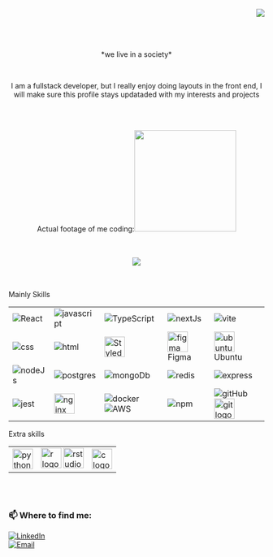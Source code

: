 <br>
<div align="right">
    <a href="https://visitorbadge.io/status?path=https%3A%2F%2Fgithub.com%2Ftheomelgar">
        <img src="https://api.visitorbadge.io/api/visitors?path=https%3A%2F%2Fgithub.com%2Ftheomelgar&label=monkey%20lovers&labelColor=%23ff8a65&countColor=%23f47373&style=plastic&labelStyle=upper" />
    </a>
</div>
<br>
<br>
<br>
<p align="center">*we live in a society*</p>
<br>
<p align="center">I am a fullstack developer, but I really enjoy doing layouts in the front end, I will make sure this profile stays updataded with my interests and projects</p>
<br/>
<br/>
<p align="center"> 
 Actual footage of me coding:<img src="https://media.tenor.com/kSiC-0wGr4kAAAAd/monkey-technology.gif" width="200">
</p>
<br>
<br>

<div align="center">
  <img src="https://github-readme-stats.vercel.app/api/top-langs/?username=theomelgar&langs_count=4&theme=gotham&layout=compact&border_radius=15px" />
</div>
<br>
<br>
<p>        Mainly Skills

<table>
 <tbody>
 <tr>
 <td>
     <img alt="React" src="https://img.shields.io/badge/React-20232A?style=for-the-badge&logo=react&logoColor=61DAFB" />
     
 </td>
 <td>
     <img alt="javascript" src="https://img.shields.io/badge/JavaScript-323330?style=for-the-badge&logo=javascript&logoColor=F7DF1E" />
     
 </td>
 <td>
    <img alt="TypeScript" src="https://img.shields.io/badge/typescript-%23007ACC.svg?style=for-the-badge&logo=typescript&logoColor=white" />
     
 </td>
 <td>
     <img alt="nextJs" src="https://img.shields.io/badge/Next-black?style=for-the-badge&logo=next.js&logoColor=white" />
     
 </td>
 <td>
    <img alt="vite" src="https://img.shields.io/badge/vite-%23646CFF.svg?style=for-the-badge&logo=vite&logoColor=white" />  
     
 </tr> 
 <tr>
 <td>
     <img alt="css" src="https://img.shields.io/badge/CSS3-1572B6?style=for-the-badge&logo=css3&logoColor=white" />
     
</td>
 <td>
     <img alt="html" src="https://img.shields.io/badge/HTML5-E34F26?style=for-the-badge&logo=html5&logoColor=white" />
     
</td>

<td>
    <img alt="Styled-Components" src="https://styled-components.com/nav-logo.png" height="40"/>
</td>
<td>
    <img src="https://cdn.jsdelivr.net/gh/devicons/devicon/icons/figma/figma-original.svg" height="40" alt="figma logo"  /> 
    Figma
  <td>

   <img src="https://cdn.jsdelivr.net/gh/devicons/devicon/icons/ubuntu/ubuntu-plain.svg" height="40" alt="ubuntu logo"  />
   Ubuntu
   
 </tr>
 
  <tr>
 <td>
 <img alt="nodeJs" src="https://img.shields.io/badge/node.js-6DA55F?style=for-the-badge&logo=node.js&logoColor=white" />

 <td>
<img alt="postgres" src="https://img.shields.io/badge/postgres-%23316192.svg?style=for-the-badge&logo=postgresql&logoColor=white" />
     
  <td>
<img alt="mongoDb" src="https://img.shields.io/badge/MongoDB-%234ea94b.svg?style=for-the-badge&logo=mongodb&logoColor=white" />
     <td>
<img alt="redis" src="https://img.shields.io/badge/redis-%23DD0031.svg?style=for-the-badge&logo=redis&logoColor=white)" />
         
<td>
    <img alt="express" src="https://img.shields.io/badge/express.js-%23404d59.svg?style=for-the-badge&logo=express&logoColor=%2361DAFB" />


 </tr>
       <tr>
 <td>
<img alt="jest" src="https://img.shields.io/badge/-jest-%23C21325?style=for-the-badge&logo=jest&logoColor=white" />

 <td>
     <img src="https://cdn.jsdelivr.net/gh/devicons/devicon/icons/nginx/nginx-original.svg" height="40" alt="nginx logo"  />

  <td>
      <img alt="docker" src="https://img.shields.io/badge/docker-%230db7ed.svg?style=for-the-badge&logo=docker&logoColor=white" />
<img alt="AWS" src="https://img.shields.io/badge/AWS-%23FF9900.svg?style=for-the-badge&logo=amazon-aws&logoColor=white" />
         
  </td>
<td><img alt="npm" src="https://img.shields.io/badge/NPM-%23CB3837.svg?style=for-the-badge&logo=npm&logoColor=white" />
    
<td>
<img alt="gitHub" src="https://img.shields.io/badge/github-%23121011.svg?style=for-the-badge&logo=github&logoColor=white" />
<img src="https://cdn.jsdelivr.net/gh/devicons/devicon/icons/git/git-original.svg" height="40" alt="git logo"  />
 </tr>
 </tbody>
 </table>
 <table>
     Extra skills 
 <tr>
    <td>
          <img src="https://cdn.jsdelivr.net/gh/devicons/devicon/icons/python/python-original.svg" height="40" alt="python logo"  />
<td>
  <img src="https://cdn.jsdelivr.net/gh/devicons/devicon/icons/r/r-original.svg" height="40" alt="r logo"  />
    <img src="https://cdn.jsdelivr.net/gh/devicons/devicon/icons/rstudio/rstudio-original.svg" height="40" alt="rstudio logo"  />
  <td>
    <img src="https://cdn.jsdelivr.net/gh/devicons/devicon/icons/c/c-original.svg" height="40" alt="c logo"  />
  
 </tr>
 </tbody>
</table>

</p>
<br>
<br>
<p align="center">
<h3>📫 Where to find me: </h3>
<!-- <a href="https://br.linkedin.com/in/kendy-karakawa-374aaab2?original_referer=https%3A%2F%2Fwww.google.com%2F/" target="_blank"><img src="https://img.shields.io/badge/-LinkedIn-%230077B5?style=for-the-badge&logo=linkedin&logoColor=white" target="_blank"></a> -->

<!-- <a href="mailto:kendy.karakawa@gmail.com" target="_blank"><img src="https://img.shields.io/badge/Email-Gmail-red" target="_blank"></a> -->

[![LinkedIn](https://img.shields.io/badge/LinkedIn-Profile-blue)](https://www.linkedin.com/in/theo-goldbach-melgar/)
<br/>
[![Email](https://img.shields.io/badge/Email-Gmail-red)](mailto:theomelgar@gmail.com)

</p>
<br>
<br>
<br>
